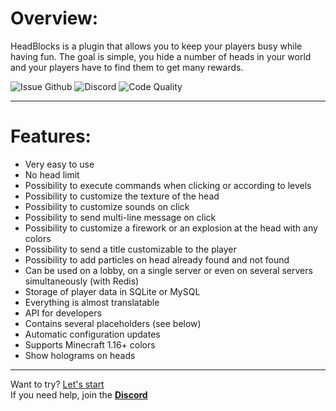 # Overview:

HeadBlocks is a plugin that allows you to keep your players busy while having fun. The goal is simple, you hide a number
of heads in your world and your players have to find them to get many rewards.

![Issue Github](https://img.shields.io/github/issues-raw/AerWyn81/HeadBlocks?color=%2370d121&style=for-the-badge)
![Discord](https://img.shields.io/discord/912462773995335701?label=DISCORD&logo=discord&logoColor=%238bc1f7&style=for-the-badge)
![Code Quality](https://img.shields.io/codefactor/grade/github/AerWyn81/HeadBlocks?logo=codefactor&style=for-the-badge)
___

# Features:

- Very easy to use
- No head limit
- Possibility to execute commands when clicking or according to levels
- Possibility to customize the texture of the head
- Possibility to customize sounds on click
- Possibility to send multi-line message on click
- Possibility to customize a firework or an explosion at the head with any colors
- Possibility to send a title customizable to the player
- Possibility to add particles on head already found and not found
- Can be used on a lobby, on a single server or even on several servers simultaneously (with Redis)
- Storage of player data in SQLite or MySQL
- Everything is almost translatable
- API for developers
- Contains several placeholders (see below)
- Automatic configuration updates
- Supports Minecraft 1.16+ colors
- Show holograms on heads

___

Want to try? [Let's start](getting-started/installation.md)  
If you need help, join the **[Discord](https://discord.gg/f3d848XsQt)**